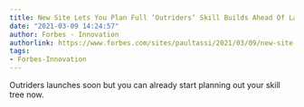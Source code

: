 ```yaml
---
title: New Site Lets You Plan Full ‘Outriders’ Skill Builds Ahead Of Launch
date: "2021-03-09 14:24:57"
author: Forbes - Innovation
authorlink: https://www.forbes.com/sites/paultassi/2021/03/09/new-site-lets-you-plan-full-outriders-skill-builds-ahead-of-launch/
tags:
- Forbes-Innovation
---
```

Outriders launches soon but you can already start planning out your skill tree now.